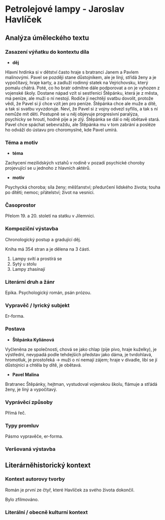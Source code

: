 # Petrolejové lampy - Jaroslav Havlíček

## Analýza úměleckého textu

### Zasazení výňatku do kontextu díla

- **děj**

Hlavní hrdinka si v dětství často hraje s bratranci Janem a Pavlem malinovými. Pavel se později stane důstojníkem, ale je líný, střídá ženy a je vypočítavý, hraje karty, a zadluží rodinný statek na Vejrichovsku, který pomalu chátrá. Poté, co ho bratr odmítne dále podporovat a on je vyhozen z vojenské školy. Dostane nápad vzít si sestřenici Štěpánku, která je z města, má peníze, ale muži o ní nestojí. Rodiče jí nechtějí svatbu dovolit, protože vědí, že Pavel si jí chce vzít jen pro peníze. Štěpánka chce ale muže a dítě, a tak si svatbu vyvzdoruje. Neví, že Pavel si z vojny odvezl syfilis, a tak s ní nemůže mít děti. Postupně se u něj objevuje progresivní paralýza, psychicky se hroutí, hodně pije a je zlý. Štěpánka se dál o něj obětavě stará. Pavel chce spáchat sebevraždu, ale Štěpánka mu v tom zabrání a posléze ho odváží do ústavu pro choromyslné, kde Pavel umírá.

### Téma a motiv

- **téma**

Zachycení mezilidských vztahů v rodině v pozadí psychické choroby projevující se u jednoho z hlavních aktérů.

- **motiv**

Psychycká choroba; síla ženy; měšťanství; předurčení lidského života; touha po dítěti; nemoc; přátelství; život na vesnici.

### Časoprostor

Přelom 19. a 20. století na statku v Jilemnici.

### Kompoziční výstavba

Chronologický postup a gradující děj.

Kniha má 354 stran a je dělena na 3 části.

1. Lampy svítí a prostírá se
2. Sytý u stolu
3. Lampy zhasínají

### Literární druh a žánr

Epika. Psychologický román, psán prózou.

### Vypravěč / lyrický subjekt

Er-forma.

### Postava

- **Štěpánka Kyliánová**

Vyčleněna ze společnosti, chová se jako chlap (pije pivo, hraje kuželky), je výstřední, nevypadá podle tehdejších představ jako dáma, je tvrdohlavá, hromotluk, je prostořeká -> muži o ní nemají zájem; hraje v divadle, líbí se jí důstojníci a chtěla by dítě, je obětavá.

- **Pavel Malina**

Bratranec Štěpánky, hejtman, vystudoval vojenskou školu, flámuje a střádá ženy, je líný a vypočítavý.

### Vyprávěcí způsoby

Přímá řeč.

### Typy promluv

Pásmo vypravěče, er-forma.

### Veršovaná výstavba

## Literárněhistorický kontext

### Kontext autorovy tvorby

Román je první ze čtyř, které Havlíček za svého života dokončil.

Bylo zfilmováno.

### Literální / obecně kulturní kontext
